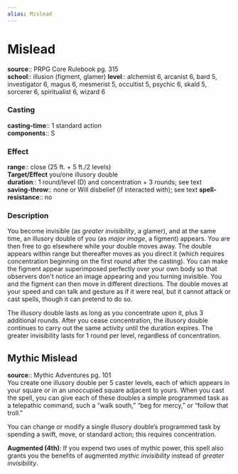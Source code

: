 ```yaml
---
alias: Mislead
---
```


# Mislead 

**source**:: PRPG Core Rulebook pg. 315  
**school**:: illusion (figment, glamer)
**level**:: alchemist 6, arcanist 6, bard 5, investigator 6, magus 6, mesmerist 5, occultist 5, psychic 6, skald 5, sorcerer 6, spiritualist 6, wizard 6

### Casting 

**casting-time**:: 1 standard action  
**components**:: S

### Effect 

**range**:: close (25 ft. + 5 ft./2 levels)  
**Target/Effect** you/one illusory double  
**duration**:: 1 round/level (D) and concentration + 3 rounds; see text  
**saving-throw**:: none or Will disbelief (if interacted with); see text
**spell-resistance**:: no

### Description 

You become invisible (as *greater invisibility*, a glamer), and at the same time, an illusory double of you (as *major image*, a figment) appears. You are then free to go elsewhere while your double moves away. The double appears within range but thereafter moves as you direct it (which requires concentration beginning on the first round after the casting). You can make the figment appear superimposed perfectly over your own body so that observers don't notice an image appearing and you turning invisible. You and the figment can then move in different directions. The double moves at your speed and can talk and gesture as if it were real, but it cannot attack or cast spells, though it can pretend to do so.  
  
The illusory double lasts as long as you concentrate upon it, plus 3 additional rounds. After you cease concentration, the illusory double continues to carry out the same activity until the duration expires. The greater invisibility lasts for 1 round per level, regardless of concentration.

## Mythic Mislead 

**source**:: Mythic Adventures pg. 101  
You create one illusory double per 5 caster levels, each of which appears in your square or in an unoccupied square adjacent to yours. When you cast the spell, you can give each of these doubles a simple programmed task as a telepathic command, such a “walk south,” “beg for mercy,” or “follow that troll.”  
  
You can change or modify a single illusory double’s programmed task by spending a swift, move, or standard action; this requires concentration.  
  
**Augmented (4th)**: If you expend two uses of mythic power, this spell also grants you the benefits of augmented *mythic invisibility* instead of *greater invisibility*.
